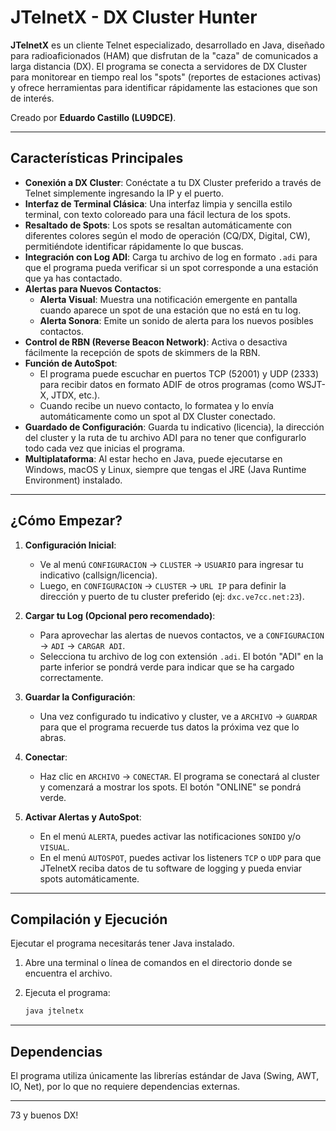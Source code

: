 # JTelnetX - DX Cluster Hunter

**JTelnetX** es un cliente Telnet especializado, desarrollado en Java, diseñado para radioaficionados (HAM) que disfrutan de la "caza" de comunicados a larga distancia (DX). El programa se conecta a servidores de DX Cluster para monitorear en tiempo real los "spots" (reportes de estaciones activas) y ofrece herramientas para identificar rápidamente las estaciones que son de interés.

Creado por **Eduardo Castillo (LU9DCE)**.

---

## Características Principales

*   **Conexión a DX Cluster**: Conéctate a tu DX Cluster preferido a través de Telnet simplemente ingresando la IP y el puerto.
*   **Interfaz de Terminal Clásica**: Una interfaz limpia y sencilla estilo terminal, con texto coloreado para una fácil lectura de los spots.
*   **Resaltado de Spots**: Los spots se resaltan automáticamente con diferentes colores según el modo de operación (CQ/DX, Digital, CW), permitiéndote identificar rápidamente lo que buscas.
*   **Integración con Log ADI**: Carga tu archivo de log en formato `.adi` para que el programa pueda verificar si un spot corresponde a una estación que ya has contactado.
*   **Alertas para Nuevos Contactos**:
    *   **Alerta Visual**: Muestra una notificación emergente en pantalla cuando aparece un spot de una estación que no está en tu log.
    *   **Alerta Sonora**: Emite un sonido de alerta para los nuevos posibles contactos.
*   **Control de RBN (Reverse Beacon Network)**: Activa o desactiva fácilmente la recepción de spots de skimmers de la RBN.
*   **Función de AutoSpot**:
    *   El programa puede escuchar en puertos TCP (52001) y UDP (2333) para recibir datos en formato ADIF de otros programas (como WSJT-X, JTDX, etc.).
    *   Cuando recibe un nuevo contacto, lo formatea y lo envía automáticamente como un spot al DX Cluster conectado.
*   **Guardado de Configuración**: Guarda tu indicativo (licencia), la dirección del cluster y la ruta de tu archivo ADI para no tener que configurarlo todo cada vez que inicias el programa.
*   **Multiplataforma**: Al estar hecho en Java, puede ejecutarse en Windows, macOS y Linux, siempre que tengas el JRE (Java Runtime Environment) instalado.

---

## ¿Cómo Empezar?

1.  **Configuración Inicial**:
    *   Ve al menú `CONFIGURACION` -> `CLUSTER` -> `USUARIO` para ingresar tu indicativo (callsign/licencia).
    *   Luego, en `CONFIGURACION` -> `CLUSTER` -> `URL IP` para definir la dirección y puerto de tu cluster preferido (ej: `dxc.ve7cc.net:23`).

2.  **Cargar tu Log (Opcional pero recomendado)**:
    *   Para aprovechar las alertas de nuevos contactos, ve a `CONFIGURACION` -> `ADI` -> `CARGAR ADI`.
    *   Selecciona tu archivo de log con extensión `.adi`. El botón "ADI" en la parte inferior se pondrá verde para indicar que se ha cargado correctamente.

3.  **Guardar la Configuración**:
    *   Una vez configurado tu indicativo y cluster, ve a `ARCHIVO` -> `GUARDAR` para que el programa recuerde tus datos la próxima vez que lo abras.

4.  **Conectar**:
    *   Haz clic en `ARCHIVO` -> `CONECTAR`. El programa se conectará al cluster y comenzará a mostrar los spots. El botón "ONLINE" se pondrá verde.

5.  **Activar Alertas y AutoSpot**:
    *   En el menú `ALERTA`, puedes activar las notificaciones `SONIDO` y/o `VISUAL`.
    *   En el menú `AUTOSPOT`, puedes activar los listeners `TCP` o `UDP` para que JTelnetX reciba datos de tu software de logging y pueda enviar spots automáticamente.

---

## Compilación y Ejecución

Ejecutar el programa necesitarás tener Java instalado.

1.  Abre una terminal o línea de comandos en el directorio donde se encuentra el archivo.

2.  Ejecuta el programa:
    ```bash
    java jtelnetx
    ```

---

## Dependencias

El programa utiliza únicamente las librerías estándar de Java (Swing, AWT, IO, Net), por lo que no requiere dependencias externas.

---

73 y buenos DX!
